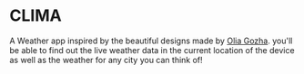 # CLIMA
 A Weather app inspired by the beautiful designs made by [Olia Gozha](https://dribbble.com/shots/4663154-).
 you'll be able to find out the live weather data in the current location of the device as well as the weather for any city you can think of!
